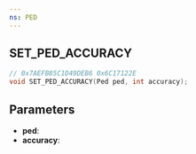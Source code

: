 ```yaml
---
ns: PED
---
```

## SET_PED_ACCURACY

```c
// 0x7AEFB85C1D49DEB6 0x6C17122E
void SET_PED_ACCURACY(Ped ped, int accuracy);
```

## Parameters
* **ped**:
* **accuracy**:
